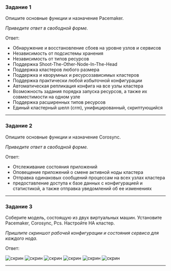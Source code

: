 ### Задание 1

Опишите основные функции и назначение Pacemaker.

*Приведите ответ в свободной форме.*

Ответ:

- Обнаружение и восстановление сбоев на уровне узлов и
сервисов
- Независимость от подсистемы хранения
- Независимость от типов ресурсов
- Поддержка Shoot-The-Other-Node-In-The-Head
- Поддержка кластеров любого размера
- Поддержка и кворумных и ресурсозависимых кластеров
- Поддержка практически любой избыточной конфигурации
- Автоматическая репликация конфига на все узлы кластера
- Возможность задания порядка запуска ресурсов, а также их
совместимости на одном узле
- Поддержка расширенных типов ресурсов
- Единый кластерный шелл (crm), унифицированный,
скриптующийся

---

### Задание 2

Опишите основные функции и назначение Corosync.

*Приведите ответ в свободной форме.*

Ответ:

- Отслеживание состояния приложений
- Оповещение приложений о смене активной ноды кластера
- Отправка одинаковых сообщений процессам на всех узлах
кластера
- предоставление доступа к базе данных с конфигурацией и
статистикой, а также отправка уведомлений об ее изменениях

---

### Задание 3

Соберите модель, состоящую из двух виртуальных машин. Установите Pacemaker, Corosync, Pcs. Настройте HA кластер.

*Пришлите скриншот рабочей конфигурации и состояния сервиса для каждого нода.*

Ответ:

![скрин](https://github.com/VovanBanks/DZ-srlb/blob/main/img/HW%2010-3%20(1).PNG)
![скрин](https://github.com/VovanBanks/DZ-srlb/blob/main/img/HW%2010-3%20(2).PNG)
![скрин](https://github.com/VovanBanks/DZ-srlb/blob/main/img/HW%2010-3%20(3).PNG)
![скрин](https://github.com/VovanBanks/DZ-srlb/blob/main/img/HW%2010-3%20(4).PNG)
![скрин](https://github.com/VovanBanks/DZ-srlb/blob/main/img/HW%2010-3%20(5).PNG)
![скрин](https://github.com/VovanBanks/DZ-srlb/blob/main/img/HW%2010-3%20(6).PNG)

---
